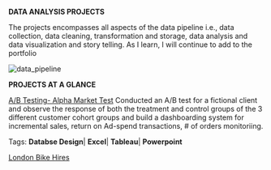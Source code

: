**DATA ANALYSIS PROJECTS**

The projects encompasses all aspects of the data pipeline i.e., data collection, data cleaning, transformation and storage, data analysis and data visualization and story telling. As I learn, I will continue to add to the portfolio


![data_pipeline](https://github.com/cezekwem/portfolio/assets/135195102/483a77a2-6787-4d7e-b3cf-3307457c4bfc)

**PROJECTS AT A GLANCE**

[A/B Testing- Alpha Market Test](https://github.com/cezekwem/portfolio/tree/main/Data%20Analysis/Alpha%20Market%20Test) 
Conducted an A/B test for a fictional client and observe the response of both the treatment and control groups of the 3 different customer cohort groups and build a dashboarding system for incremental sales, return on Ad-spend transactions, # of orders monitoriing. 

Tags: **Databse Design**| **Excel**| **Tableau**| **Powerpoint** 


[London Bike Hires](https://public.tableau.com/app/profile/chiugo/viz/MarketTestResults2ppt/Dashboard2)
